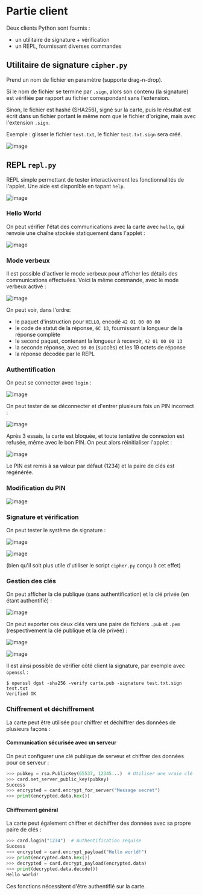# Partie client

Deux clients Python sont fournis :
- un utilitaire de signature + vérification
- un REPL, fournissant diverses commandes

## Utilitaire de signature `cipher.py`

Prend un nom de fichier en paramètre (supporte drag-n-drop).

Si le nom de fichier se termine par `.sign`, alors son contenu (la signature) est vérifiée par rapport au fichier correspondant sans l'extension.

Sinon, le fichier est hashé (SHA256), signé sur la carte, puis le résultat est écrit dans un fichier portant le même nom que le fichier d'origine, mais avec l'extension `.sign`.

Exemple : glisser le fichier `test.txt`, le fichier `test.txt.sign` sera créé.

![image](https://user-images.githubusercontent.com/4533568/202866562-255b93ab-926d-4436-972e-ad5d5950af82.png)


## REPL `repl.py`

REPL simple permettant de tester interactivement les fonctionnalités de l'applet. Une aide est disponible en tapant `help`.

![image](https://user-images.githubusercontent.com/4533568/202866699-c48f51c2-5b82-44e8-a040-a944a0abaad2.png)

### Hello World

On peut vérifier l'état des communications avec la carte avec `hello`, qui renvoie une chaîne stockée statiquement dans l'applet :

![image](https://user-images.githubusercontent.com/4533568/202866736-363ceb7f-c247-433d-80b1-43d8a1546bf2.png)

### Mode verbeux

Il est possible d'activer le mode verbeux pour afficher les détails des communications effectuées. Voici la même commande, avec le mode verbeux activé :

![image](https://user-images.githubusercontent.com/4533568/202866817-e616a2ef-b67f-40e7-b805-65afc95a2896.png)

On peut voir, dans l'ordre:
- le paquet d'instruction pour `HELLO`, encodé `42 01 00 00 00`
- le code de statut de la réponse, `6C 13`, fournissant la longueur de la réponse complète
- le second paquet, contenant la longueur à recevoir, `42 01 00 00 13`
- la seconde réponse, avec `90 00` (succès) et les 19 octets de réponse
- la réponse décodée par le REPL

### Authentification

On peut se connecter avec `login` :

![image](https://user-images.githubusercontent.com/4533568/202866993-54563669-fe9a-4d0b-985d-a7817a0f447d.png)

On peut tester de se déconnecter et d'entrer plusieurs fois un PIN incorrect :

![image](https://user-images.githubusercontent.com/4533568/202867019-952ae9d6-1ef7-4419-8d46-b8a1bdca6caf.png)

Après 3 essais, la carte est bloquée, et toute tentative de connexion est refusée, même avec le bon PIN. On peut alors réinitialiser l'applet :

![image](https://user-images.githubusercontent.com/4533568/202867064-79859b03-50c0-46e7-9e66-658e04d3f600.png)

Le PIN est remis à sa valeur par défaut (1234) et la paire de clés est régénérée.

### Modification du PIN

![image](https://user-images.githubusercontent.com/4533568/202867134-3b8ac2a9-c231-4158-98ac-ff93f485a606.png)

### Signature et vérification

On peut tester le système de signature :

![image](https://user-images.githubusercontent.com/4533568/202867237-1d203dd4-8c02-4b3e-8933-d1b75d475569.png)

![image](https://user-images.githubusercontent.com/4533568/202867326-7654df96-7b1f-4fa8-bd8d-45d1a52ca713.png)

(bien qu'il soit plus utile d'utiliser le script `cipher.py` conçu à cet effet)

### Gestion des clés

On peut afficher la clé publique (sans authentification) et la clé privée (en étant authentifié) :

![image](https://user-images.githubusercontent.com/4533568/202867210-4a3969fa-0254-484f-8666-b1ea190f6dfd.png)

On peut exporter ces deux clés vers une paire de fichiers `.pub` et `.pem` (respectivement la clé publique et la clé privée) :

![image](https://user-images.githubusercontent.com/4533568/202867642-3096f38c-fb69-4aed-92ac-157678d6d5f1.png)

![image](https://user-images.githubusercontent.com/4533568/202867654-34244b2c-21c3-4160-9009-b02692949bd8.png)

Il est ainsi possible de vérifier côté client la signature, par exemple avec `openssl` :

```shell
$ openssl dgst -sha256 -verify carte.pub -signature test.txt.sign test.txt
Verified OK
```

### Chiffrement et déchiffrement

La carte peut être utilisée pour chiffrer et déchiffrer des données de plusieurs façons :

#### Communication sécurisée avec un serveur

On peut configurer une clé publique de serveur et chiffrer des données pour ce serveur :

```python
>>> pubkey = rsa.PublicKey(65537, 12345...)  # Utiliser une vraie clé
>>> card.set_server_public_key(pubkey)
Success
>>> encrypted = card.encrypt_for_server("Message secret")
>>> print(encrypted.data.hex())
```

#### Chiffrement général

La carte peut également chiffrer et déchiffrer des données avec sa propre paire de clés :

```python
>>> card.login("1234")  # Authentification requise
Success
>>> encrypted = card.encrypt_payload("Hello world!")
>>> print(encrypted.data.hex())
>>> decrypted = card.decrypt_payload(encrypted.data)
>>> print(decrypted.data.decode())
Hello world!
```

Ces fonctions nécessitent d'être authentifié sur la carte.
